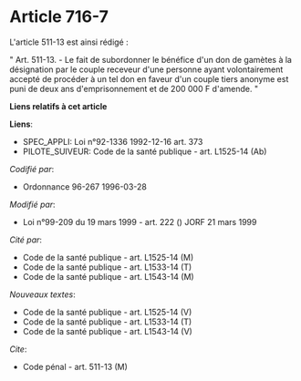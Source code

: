 # Article 716-7

L'article 511-13 est ainsi rédigé :

" Art. 511-13. - Le fait de subordonner le bénéfice d'un don de gamètes à la désignation par le couple receveur d'une
personne ayant volontairement accepté de procéder à un tel don en faveur d'un couple tiers anonyme est puni de deux ans
d'emprisonnement et de 200 000 F d'amende. "

**Liens relatifs à cet article**

**Liens**:

  - SPEC_APPLI: Loi n°92-1336 1992-12-16 art. 373
  - PILOTE_SUIVEUR: Code de la santé publique - art. L1525-14 (Ab)

_Codifié par_:

  - Ordonnance 96-267 1996-03-28

_Modifié par_:

  - Loi n°99-209 du 19 mars 1999 - art. 222 () JORF 21 mars 1999

_Cité par_:

  - Code de la santé publique - art. L1525-14 (M)
  - Code de la santé publique - art. L1533-14 (T)
  - Code de la santé publique - art. L1543-14 (M)

_Nouveaux textes_:

  - Code de la santé publique - art. L1525-14 (V)
  - Code de la santé publique - art. L1533-14 (T)
  - Code de la santé publique - art. L1543-14 (V)

_Cite_:

  - Code pénal - art. 511-13 (M)
